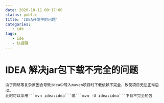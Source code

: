 ```yaml
---
date: 2020-10-11 00:17:00
status: public
title: 'IDEA开发中的问题'
categories:
   - ide
tags:
   - ide
   - 快捷键
---
```


# IDEA 解决jar包下载不完全的问题
    由于网络等复杂原因会导致idea中导入maven项目时下载依赖不完全，致使项目无法正常启动。
    此时可以采用```mvn idea:idea```或```mvn -U idea:idea```下载不完全的包